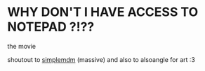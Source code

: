 # WHY DON'T I HAVE ACCESS TO NOTEPAD ?!??
the movie

shoutout to [simplemdm](https://github.com/sparksuite/simplemde-markdown-editor) (massive)
and also to alsoangle for art :3
